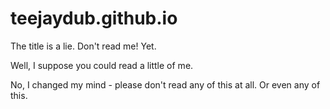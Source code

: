 # teejaydub.github.io
The title is a lie. Don't read me! Yet.

Well, I suppose you could read a little of me.

No, I changed my mind - please don't read any of this at all.
Or even any of this.